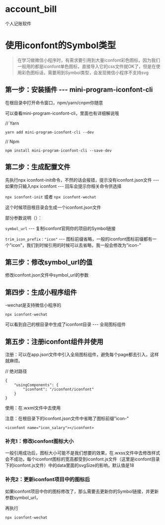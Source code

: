 # account_bill
个人记账软件

# 使用iconfont的Symbol类型

> 在学习做微信小程序时，有需求要引用到大量iconfont彩色图标，因为我们一般用的都是iconfont单色图标，直接导入它的css文件就OK了，但是在使用彩色图标话，需要用到Symbol类型，会发现微信小程序不支持svg

## 第一步：安装插件   ---   mini-program-iconfont-cli

在根目录中打开命令窗口，npm/yarn/cnpm你随意

可以查看mini-program-iconfont-cli，里面也有详细解说哦

// Yarn

`yarn add mini-program-iconfont-cli --dev`
 
// Npm

`npm install mini-program-iconfont-cli --save-dev`
## 第二步：生成配置文件

先执行npx iconfont-init命令，不然的话会报错，提示没有iconfont.json文件   ---   如果你只输入npx iconfont   ---   回车会提示你相关命令供选择

`npx iconfont-init` 或者 `npx iconfont-wechat`

这个时候项目根目录会生成一个iconfont.json文件

部分参数说明（）：

`symbol_url`   ---   复制iconfont官网你的项目的Symbol链接

`trim_icon_prefix："icon"`   ---   图标前缀省略，一般的iconfont图标前缀都有一个"icon"，我们到时候引用的时候可以去省略，我一般会修改为"icon-"

## 第三步：修改symbol_url的值

修改iconfont.json文件中symbol_url的参数

## 第四步：生成小程序组件
-wechat是支持微信小程序的

`npx iconfont-wechat`

可以看到自己的根目录中生成了iconfont目录   ---   全局图标组件

## 第五步：注册iconfont组件并使用

注册：可以在app.json文件中引入全局图标组件，避免每个page都去引入，这样就麻烦。

// 绝对路径

    {
        "usingComponents": {
            "iconfont": "/iconfont/iconfont"
        }
    }
 使用：在.wxml文件中去使用

 注意：在根目录下的iconfont.json文件中省略了图标前缀"icon-"

`<iconfont name="icon_salary"></iconfont>`

### 补充1：修改iconfont图标大小

一般引用成功后，图标大小可能不是我们想要的效果，在.wxss文件中去修改样式会不成功，每个iconfont图标的宽高都受到iconfont.js文件（这里是iconfont目录下的iconfont.js文件）中的data里面的svgSize的影响，默认值是18

### 补充2：更新iconfont项目中的图标后

如果iconfont项目中你的图标修改了，那么需要去更新你的Symbol链接，并更新参数symbol_url，

再执行

`npx iconfont-wechat`